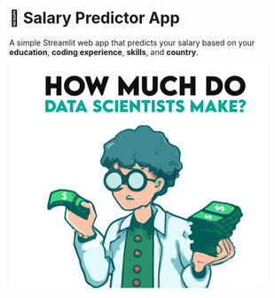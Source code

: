 
# 💼 Salary Predictor App

A simple Streamlit web app that predicts your salary based on your **education**, **coding experience**, **skills**, and **country**.

![Logo](https://raw.githubusercontent.com/sasrwt/salarypredictor/main/codeslinger.png)
